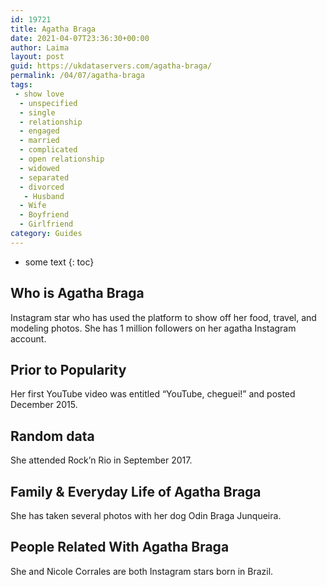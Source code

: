 ```yaml
---
id: 19721
title: Agatha Braga
date: 2021-04-07T23:36:30+00:00
author: Laima
layout: post
guid: https://ukdataservers.com/agatha-braga/
permalink: /04/07/agatha-braga
tags:
 - show love
  - unspecified
  - single
  - relationship
  - engaged
  - married
  - complicated
  - open relationship
  - widowed
  - separated
  - divorced
   - Husband
  - Wife
  - Boyfriend
  - Girlfriend
category: Guides
---
```


* some text
{: toc}


## Who is Agatha Braga
                  
                  
                  
Instagram star who has used the platform to show off her food, travel, and modeling photos. She has 1 million followers on her agatha Instagram account. 
                  
              
            
              
            
                
                
                
## Prior to Popularity
                  
                  
                  
Her first YouTube video was entitled &#8220;YouTube, cheguei!&#8221; and posted December 2015.
                  
              
            
              
            
                
                
                
## Random data
                  
                  
                  
She attended Rock&#8217;n Rio in September 2017.
                  
              
            
              
            
                
                
                
## Family & Everyday Life of Agatha Braga
                  
                  
                  
She has taken several photos with her dog Odin Braga Junqueira.
                  
              
            
              
            
                
                
                
## People Related With Agatha Braga
                  
                  
                  
She and Nicole Corrales are both Instagram stars born in Brazil.
                  
              
            
              
            
                
              
            
              
              
            
            
              
            
          
          
          